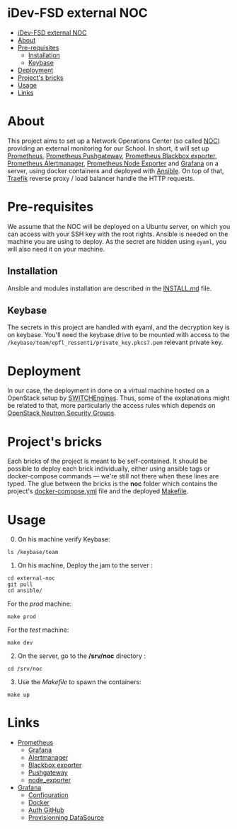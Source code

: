 # iDev-FSD external NOC
<!-- TOC depthFrom:1 depthTo:6 withLinks:1 updateOnSave:1 orderedList:0 -->

- [iDev-FSD external NOC](#idev-fsd-external-noc)
- [About](#about)
- [Pre-requisites](#pre-requisites)
	- [Installation](#installation)
	- [Keybase](#keybase)
- [Deployment](#deployment)
- [Project's bricks](#projects-bricks)
- [Usage](#usage)
- [Links](#links)

<!-- /TOC -->

# About

This project aims to set up a Network Operations Center (so called
[NOC](https://en.wikipedia.org/wiki/Network_operations_center)) providing an
external monitoring for our School. In short, it will set up
[Prometheus](https://prometheus.io/docs/introduction/overview/), [Prometheus
Pushgateway](https://prometheus.io/docs/practices/pushing/), [Prometheus
Blackbox exporter](https://github.com/prometheus/blackbox_exporter), [Prometheus
Alertmanager](https://prometheus.io/docs/alerting/alertmanager/), [Prometheus
Node Exporter](https://github.com/prometheus/node_exporter) and
[Grafana](https://prometheus.io/docs/visualization/grafana/) on a server, using
docker containers and deployed with [Ansible](https://www.ansible.com). On top
of that, [Traefik](https://traefik.io/) reverse proxy / load balancer handle the
HTTP requests.

# Pre-requisites

We assume that the NOC will be deployed on a Ubuntu server, on which you can
access with your SSH key with the root rights. Ansible is needed on the machine
you are using to deploy. As the secret are hidden using `eyaml`, you will also
need it on your machine.

## Installation

Ansible and modules installation are described in the [INSTALL.md](./INSTALL.md)
file.

## Keybase

The secrets in this project are handled with eyaml, and the decryption key is on
keybase. You'll need the keybase drive to be mounted with access to the
`/keybase/team/epfl_ressenti/private_key.pkcs7.pem` relevant private key.

# Deployment

In our case, the deployment in done on a virtual machine hosted on a OpenStack
setup by [SWITCHEngines](https://www.switch.ch/engines/). Thus, some of the
explanations might be related to that, more particularly the access rules which
depends on [OpenStack Neutron Security
Groups](https://wiki.openstack.org/wiki/Neutron/SecurityGroups).

# Project's bricks

Each bricks of the project is meant to be self-contained. It should be possible
to deploy each brick individually, either using ansible tags or docker-compose
commands — we're still not there when these lines are typed. The glue between
the bricks is the **noc** folder which contains the project's
[docker-compose.yml](./ansible/noc/templates/docker-compose.yml) file and the
deployed [Makefile](./ansible/noc/templates/Makefile).

# Usage

0. On his machine verify Keybase:
```
ls /keybase/team
```

1. On his machine, Deploy the jam to the server :  
```
cd external-noc
git pull
cd ansible/
```
For the *prod* machine:
```
make prod
```
For the *test* machine:
```
make dev
```

2. On the server, go to the **/srv/noc** directory :
```
cd /srv/noc
```

3. Use the *Makefile* to spawn the containers:  
```
make up
```


# Links
  * [Prometheus](https://prometheus.io/docs/introduction/overview/)
    * [Grafana](https://prometheus.io/docs/visualization/grafana/)
    * [Alertmanager](https://prometheus.io/docs/alerting/alertmanager/)
    * [Blackbox exporter](https://github.com/prometheus/blackbox_exporter)
    * [Pushgateway](https://prometheus.io/docs/practices/pushing/)
    * [node_exporter](https://github.com/prometheus/node_exporter)
  * [Grafana](https://grafana.com/)
    * [Configuration](http://docs.grafana.org/installation/configuration/)
    * [Docker](http://docs.grafana.org/installation/docker/)
    * [Auth GitHub](http://docs.grafana.org/auth/github/)
    * [Provisionning DataSource](http://docs.grafana.org/administration/provisioning/#example-datasource-config-file)
